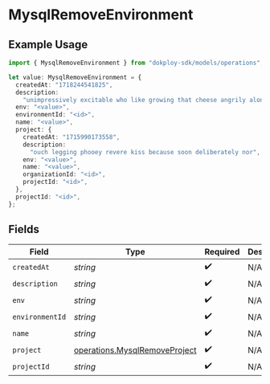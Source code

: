 # MysqlRemoveEnvironment

## Example Usage

```typescript
import { MysqlRemoveEnvironment } from "dokploy-sdk/models/operations";

let value: MysqlRemoveEnvironment = {
  createdAt: "1718244541825",
  description:
    "unimpressively excitable who like growing that cheese angrily alongside sleet",
  env: "<value>",
  environmentId: "<id>",
  name: "<value>",
  project: {
    createdAt: "1715990173558",
    description:
      "ouch legging phooey revere kiss because soon deliberately nor",
    env: "<value>",
    name: "<value>",
    organizationId: "<id>",
    projectId: "<id>",
  },
  projectId: "<id>",
};
```

## Fields

| Field                                                                          | Type                                                                           | Required                                                                       | Description                                                                    |
| ------------------------------------------------------------------------------ | ------------------------------------------------------------------------------ | ------------------------------------------------------------------------------ | ------------------------------------------------------------------------------ |
| `createdAt`                                                                    | *string*                                                                       | :heavy_check_mark:                                                             | N/A                                                                            |
| `description`                                                                  | *string*                                                                       | :heavy_check_mark:                                                             | N/A                                                                            |
| `env`                                                                          | *string*                                                                       | :heavy_check_mark:                                                             | N/A                                                                            |
| `environmentId`                                                                | *string*                                                                       | :heavy_check_mark:                                                             | N/A                                                                            |
| `name`                                                                         | *string*                                                                       | :heavy_check_mark:                                                             | N/A                                                                            |
| `project`                                                                      | [operations.MysqlRemoveProject](../../models/operations/mysqlremoveproject.md) | :heavy_check_mark:                                                             | N/A                                                                            |
| `projectId`                                                                    | *string*                                                                       | :heavy_check_mark:                                                             | N/A                                                                            |